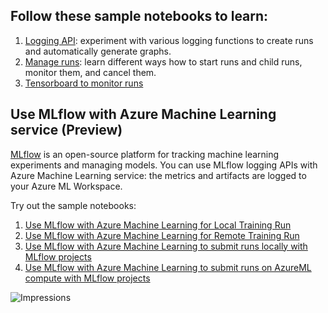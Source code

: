 
## Follow these sample notebooks to learn:

1. [Logging API](./logging-api/logging-api.ipynb): experiment with various logging functions to create runs and automatically generate graphs.
2. [Manage runs](./manage-runs/manage-runs.ipynb): learn different ways how to start runs and child runs, monitor them, and cancel them.
1. [Tensorboard to monitor runs](./tensorboard/tensorboard.ipynb)

## Use MLflow with Azure Machine Learning service (Preview)

[MLflow](https://mlflow.org/) is an open-source platform for tracking machine learning experiments and managing models. You can use MLflow logging APIs with Azure Machine Learning service: the metrics and artifacts are logged to your Azure ML Workspace.

Try out the sample notebooks:
1. [Use MLflow with Azure Machine Learning for Local Training Run](./using-mlflow/train-local/train-local.ipynb)
1. [Use MLflow with Azure Machine Learning for Remote Training Run](./using-mlflow/train-remote/train-remote.ipynb)
1. [Use MLflow with Azure Machine Learning to submit runs locally with MLflow projects](./using-mlflow/train-projects-local/train-projects-local.ipynb)
1. [Use MLflow with Azure Machine Learning to submit runs on AzureML compute with MLflow projects](./using-mlflow/train-projects-remote/train-projects-remote.ipynb)

 ![Impressions](https://PixelServer20190423114238.azurewebsites.net/api/impressions/MachineLearningNotebooks/how-to-use-azureml/track-and-monitor-experiments/README.png)

